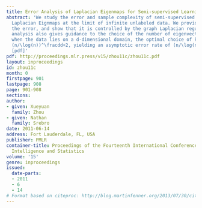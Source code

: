 ```yaml
---
title: Error Analysis of Laplacian Eigenmaps for Semi-supervised Learning
abstract: 'We study the error and sample complexity of semi-supervised learning by
  Laplacian Eignmaps at the limit of infinite unlabeled data. We provide a bound on
  the error, and show that it is controlled by the graph Laplacian regularizer. Our
  analysis also gives guidance to the choice of the number of eigenvectors k to use:
  when the data lies on a d-dimensional domain, the optimal choice of k is of order
  (n/\log(n))^\fracdd+2, yielding an asymptotic error rate of (n/\log(n))^-\frac22+d.
  [pdf]'
pdf: http://proceedings.mlr.press/v15/zhou11c/zhou11c.pdf
layout: inproceedings
id: zhou11c
month: 0
firstpage: 901
lastpage: 908
page: 901-908
sections: 
author:
- given: Xueyuan
  family: Zhou
- given: Nathan
  family: Srebro
date: 2011-06-14
address: Fort Lauderdale, FL, USA
publisher: PMLR
container-title: Proceedings of the Fourteenth International Conference on Artificial
  Intelligence and Statistics
volume: '15'
genre: inproceedings
issued:
  date-parts:
  - 2011
  - 6
  - 14
# Format based on citeproc: http://blog.martinfenner.org/2013/07/30/citeproc-yaml-for-bibliographies/
---
```

